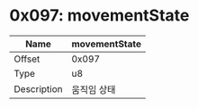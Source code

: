 # 0x097: movementState

| Name | movementState |
| ----| ------------ |
| Offset | 0x097 |
| Type | u8 |
| Description | 움직임 상태 |<br>


